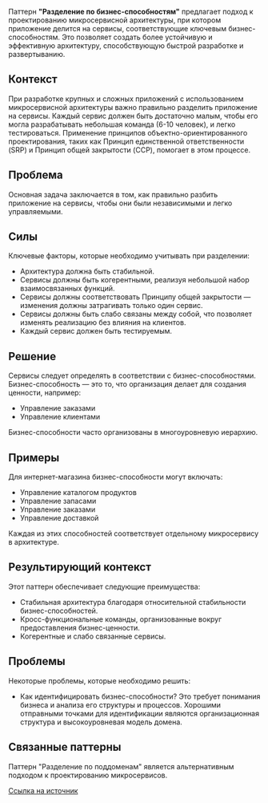 Паттерн **"Разделение по бизнес-способностям"** предлагает подход к проектированию микросервисной архитектуры, при котором приложение делится на сервисы, соответствующие ключевым бизнес-способностям. Это позволяет создать более устойчивую и эффективную архитектуру, способствующую быстрой разработке и развертыванию.

## Контекст

При разработке крупных и сложных приложений с использованием микросервисной архитектуры важно правильно разделить приложение на сервисы. Каждый сервис должен быть достаточно малым, чтобы его могла разрабатывать небольшая команда (6-10 человек), и легко тестироваться. Применение принципов объектно-ориентированного проектирования, таких как Принцип единственной ответственности (SRP) и Принцип общей закрытости (CCP), помогает в этом процессе.

## Проблема

Основная задача заключается в том, как правильно разбить приложение на сервисы, чтобы они были независимыми и легко управляемыми.

## Силы

Ключевые факторы, которые необходимо учитывать при разделении:

- Архитектура должна быть стабильной.
- Сервисы должны быть когерентными, реализуя небольшой набор взаимосвязанных функций.
- Сервисы должны соответствовать Принципу общей закрытости — изменения должны затрагивать только один сервис.
- Сервисы должны быть слабо связаны между собой, что позволяет изменять реализацию без влияния на клиентов.
- Каждый сервис должен быть тестируемым.

## Решение

Сервисы следует определять в соответствии с бизнес-способностями. Бизнес-способность — это то, что организация делает для создания ценности, например:

- Управление заказами
- Управление клиентами

Бизнес-способности часто организованы в многоуровневую иерархию.

## Примеры

Для интернет-магазина бизнес-способности могут включать:

- Управление каталогом продуктов
- Управление запасами
- Управление заказами
- Управление доставкой

Каждая из этих способностей соответствует отдельному микросервису в архитектуре.

## Результирующий контекст

Этот паттерн обеспечивает следующие преимущества:

- Стабильная архитектура благодаря относительной стабильности бизнес-способностей.
- Кросс-функциональные команды, организованные вокруг предоставления бизнес-ценности.
- Когерентные и слабо связанные сервисы.

## Проблемы

Некоторые проблемы, которые необходимо решить:

- Как идентифицировать бизнес-способности? Это требует понимания бизнеса и анализа его структуры и процессов. Хорошими отправными точками для идентификации являются организационная структура и высокоуровневая модель домена.

## Связанные паттерны

Паттерн "Разделение по поддоменам" является альтернативным подходом к проектированию микросервисов.

[Ссылка на источник](https://microservices.io/patterns/decomposition/decompose-by-business-capability.html)